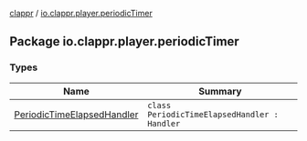 [clappr](../index.md) / [io.clappr.player.periodicTimer](.)

## Package io.clappr.player.periodicTimer

### Types

| Name | Summary |
|---|---|
| [PeriodicTimeElapsedHandler](-periodic-time-elapsed-handler/index.md) | `class PeriodicTimeElapsedHandler : Handler` |
